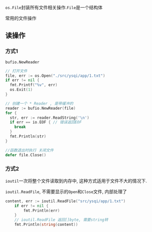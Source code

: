 `os.File`封装所有文件相关操作.`File`是一个结构体

常用的文件操作

## 读操作

### 方式1

`bufio.NewReader`

```go
// 打开文件
file, err := os.Open("./src/ysqi/app/1.txt")
if err != nil {
  fmt.Printf("%v", err)
  os.Exit(1)
}

// 创建一个 * Reader , 是带缓冲的
reader := bufio.NewReader(file)
for {
  str, err := reader.ReadString('\n')
  if err == io.EOF { // 错误返回EOF
    break
  }
  fmt.Println(str)
}

//函数退出时执行 关闭文件
defer file.Close()

```

### 方式2

`ioutil`一次将整个文件读取到内存中, 这种方式适用于文件不大的情况下.

`ioutil.ReadFile`, 不需要显示的`Open`和`Close`文件, 内部处理了

```go
content, err := ioutil.ReadFile("src/ysqi/app/1.txt")
	if err != nil {
		fmt.Println(err)
	}
	// ioutil.ReadFile 返回[]byte, 需要string转
	fmt.Println(string(content))
```



